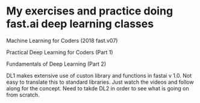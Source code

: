 # My exercises and practice doing fast.ai deep learning classes

Machine Learning for Coders (2018 fast.v07)

Practical Deep Learning for Coders (Part 1)

Fundamentals of Deep Learning (Part 2)


DL1 makes extensive use of custon library and functions in fastai v 1.0.  Not easy to translate this to standard libraries.  Just watch the videos and follow along for the concept.  Need to takde DL2 in order to see what is going on from scratch. 

